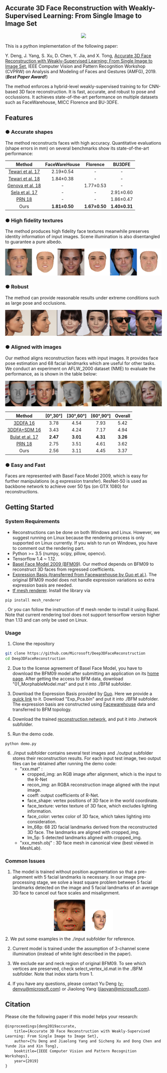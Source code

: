 ## Accurate 3D Face Reconstruction with Weakly-Supervised Learning: From Single Image to Image Set ##

<p align="center"> 
<img src="/images/example.gif">
</p>


This is a python implementation of the following paper:

Y. Deng, J. Yang, S. Xu, D. Chen, Y. Jia, and X. Tong, [Accurate 3D Face Reconstruction with Weakly-Supervised Learning: From Single Image to Image Set](https://arxiv.org/abs/1903.08527), IEEE Computer Vision and Pattern Recognition Workshop (CVPRW) on Analysis and Modeling of Faces and Gestures (AMFG), 2019. (**_Best Paper Award!_**)

The method enforces a hybrid-level weakly-supervised training to for CNN-based 3D face reconstruction. It is fast, accurate, and robust to pose and occlussions. It achieves state-of-the-art performance on multiple datasets such as FaceWarehouse, MICC Florence and BU-3DFE.

## Features

### ● Accurate shapes
The method reconstructs faces with high accuracy. Quantitative evaluations (shape errors in mm) on several benchmarks show its state-of-the-art performance:


|Method|FaceWareHouse|Florence|BU3DFE|
|:---:|:---:|:---:|:---:|
|[Tewari et al. 17](https://arxiv.org/abs/1703.10580)</center>|2.19±0.54|-|-|
|[Tewari et al. 18](https://arxiv.org/abs/1712.02859)|1.84±0.38|-|-|
|[Genova et al. 18](https://arxiv.org/abs/1806.06098)|-|1.77±0.53|-|
|[Sela et al. 17](https://arxiv.org/abs/1703.10131)|-|-|2.91±0.60|
|[PRN 18](https://arxiv.org/abs/1803.07835)|-|-|1.86±0.47|
|Ours|**1.81±0.50**|**1.67±0.50**|**1.40±0.31**|


### ● High fidelity textures
The method produces high fidelity face textures meanwhile preserves identity information of input images. Scene illumination is also disentangled to guarantee a pure albedo.
<p align="center"> 
<img src="/images/albedo.png">
</p>

### ● Robust
The method can provide reasonable results under extreme conditions such as large pose and occlusions.
<p align="center"> 
<img src="/images/extreme.png">
</p>

### ● Aligned with images
Our method aligns reconstruction faces with input images. It provides face pose estimation and 68 facial landmarks which are useful for other tasks. We conduct an experiment on AFLW_2000 dataset (NME) to evaluate the performance, as  is shown in the table below:
<p align="center"> 
<img src="/images/alignment.png">
</p>

|Method|[0°,30°]|[30°,60°]|[60°,90°]|Overall|
|:---:|:---:|:---:|:---:|:---:|
|[3DDFA 16](https://arxiv.org/abs/1511.07212)</center>|3.78|4.54|7.93|5.42|
|[3DDFA+SDM 16](https://arxiv.org/abs/1511.07212)|3.43|4.24|7.17|4.94|
|[Bulat et al. 17](https://arxiv.org/abs/1703.00862)|**2.47**|**3.01**|**4.31**|**3.26**|
|[PRN 18](https://arxiv.org/abs/1803.07835)|2.75|3.51|4.61|3.62|
|Ours|2.56|3.11|4.45|3.37|

### ● Easy and Fast
Faces are represented with Basel Face Model 2009, which is easy for further manipulations (e.g expression transfer). ResNet-50 is used as backbone network to achieve over 50 fps (on GTX 1080) for reconstructions.


## Getting Started
### System Requirements ###

- Reconstructions can be done on both Windows and Linux. However, we suggest running on Linux because the rendering process is only supported on Linux currently. If you wish to run on Windows, you have to comment out the rendering part. 
- Python >= 3.5 (numpy, scipy, pillow, opencv).
- Tensorflow 1.4 ~ 1.12.
- [Basel Face Model 2009 (BFM09)](https://faces.dmi.unibas.ch/bfm/main.php?nav=1-0&id=basel_face_model). Our method depends on BFM09 to reconstruct 3D faces from regressed coefficients.
- [Expression Basis (transferred from Facewarehouse by Guo et al.)](https://github.com/Juyong/3DFace). The original BFM09 model does not handle expression variations so extra expression basis are needed. 
- [tf mesh renderer](https://github.com/google/tf_mesh_renderer). Install the library via
```
pip install mesh_renderer
```
. Or you can follow the instruction of tf mesh render to install it using Bazel.  Note that current rendering tool does not support tensorflow version higher than 1.13 and can only be used on Linux.
### Usage ###

1. Clone the repository 

```bash
git clone https://github.com/Microsoft/Deep3DFaceReconstruction
cd Deep3DFaceReconstruction
```

2. Due to the license agreement of Basel Face Model, you have to download the BFM09 model after submitting an application on its [home page](https://faces.dmi.unibas.ch/bfm/main.php?nav=1-2&id=downloads). After getting the access to BFM data, download "01_MorphableModel.mat" and put it into ./BFM subfolder.

3. Download the Expression Basis provided by [Guo](https://github.com/Juyong/3DFace). Here we provide a [quick link](https://drive.google.com/open?id=1bw5Xf8C12pWmcMhNEu6PtsYVZkVucEN6) to it. Download "Exp_Pca.bin" and put it into ./BFM subfolder. The expression basis are constructed using [Facewarehouse](kunzhou.net/zjugaps/facewarehouse/) data and transferred to BFM topology.

4. Download the trained [reconstruction network](https://drive.google.com/file/d/1RSEkXwF5BGelvBaIJFtKIxjUcR5ULSK0/view?usp=sharing), and put it into ./network subfolder.

5. Run the demo code.

```
python demo.py
```

6. ./input subfolder contains several test images and ./output subfolder stores their reconstruction results. For each input test image, two output files can be obtained after running the demo code:
	- "xxx.mat" : 
		- cropped_img: an RGB image after alignment, which is the input to the R-Net
		- recon_img: an RGBA reconstruction image aligned with the input image.
		- coeff: output coefficients of R-Net.
		- face_shape: vertex positions of 3D face in the world coordinate.
		- face_texture: vertex texture of 3D face, which excludes lighting information.
		- face_color: vertex color of 3D face, which takes lighting into consideration.
		- lm\_68p: 68 2D facial landmarks derived from the reconstructed 3D face. The landmarks are aligned with cropped_img.
		- lm\_5p: 5 detected landmarks aligned with cropped_img. 
	- "xxx_mesh.obj" : 3D face mesh in canonical view (best viewed in MeshLab).

### Common Issues ###

1. The model is trained without position augmentation so that a pre-alignment with 5 facial landmarks is necessary. In our image pre-processing stage, we solve a least square problem between 5 facial landmarks detected on the image and 5 facial landmarks of an average 3D face to cancel out face scales and misalignment.
<p align="center"> 
<img src="/images/lm5p.png" width="100"><img src="/images/lm3d.png" width="90">
</p>
2. We put some examples in the ./input subfolder for reference.

2. Current model is trained under the assumption of 3-channel scene illumination (instead of white light described in the paper).  

3. We exclude ear and neck region of original BFM09. To see which vertices are preserved, check select_vertex_id.mat in the ./BFM subfolder. Note that index starts from 1.
  
4. If you have any questions, please contact Yu Deng (v-denyu@microsoft.com) or Jiaolong Yang (jiaoyan@microsoft.com).


## Citation

Please cite the following paper if this model helps your research:

	@inproceedings{deng2019accurate,
	    title={Accurate 3D Face Reconstruction with Weakly-Supervised Learning: From Single Image to Image Set},
	    author={Yu Deng and Jiaolong Yang and Sicheng Xu and Dong Chen and Yunde Jia and Xin Tong},
	    booktitle={IEEE Computer Vision and Pattern Recognition Workshops},
	    year={2019}
	}
